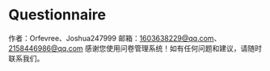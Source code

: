 # Questionnaire
作者：Orfevree、Joshua247999
邮箱：1603638229@qq.com、2158446986@qq.com
感谢您使用问卷管理系统！如有任何问题和建议，请随时联系我们。
